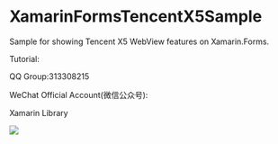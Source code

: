 # XamarinFormsTencentX5Sample 
Sample for showing Tencent X5 WebView features on Xamarin.Forms.

Tutorial:



QQ Group:313308215

WeChat Official Account(微信公众号):

Xamarin Library

<img src="https://github.com/jingliancui/XamarinFormsTencentX5Sample/blob/master/Images/wechatqrcode.jpg?raw=true"/>
